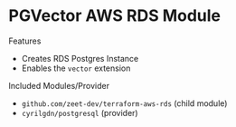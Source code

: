 # PGVector AWS RDS Module

Features
- Creates RDS Postgres Instance
- Enables the `vector` extension

Included Modules/Provider
- `github.com/zeet-dev/terraform-aws-rds` (child module)
- `cyrilgdn/postgresql` (provider)
